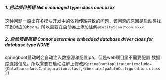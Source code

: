 #####    1. 启动项目报错 Not a managed type: class com.xzxx
这种问题一般出在多模块开发中的依赖传递导致的问题，该问题的原因是启动类找不到对应的bean。所以需要在启动类上添加注解`@EntityScan("com.xxxx`.

#####    2. 启动项目报错 Cannot determine embedded database driver class for database type NONE  
springboot启动时会自动注入数据源和配置jpa，但是web项目里不需要配置 数据库连接信息。所以需要在启动注解上修改`@SpringBootApplication(exclude={DataSourceAutoConfiguration.class,HibernateJpaAutoConfiguration.class})`
